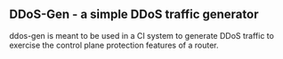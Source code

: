 DDoS-Gen - a simple DDoS traffic generator
------------------------------------------

ddos-gen is meant to be used in a CI system to generate DDoS traffic to
exercise the control plane protection features of a router.
